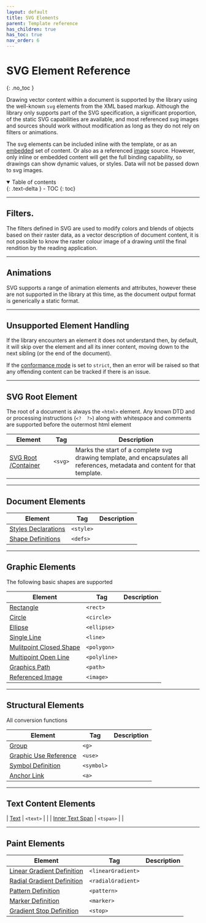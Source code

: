 ```yaml
---
layout: default
title: SVG Elements
parent: Template reference
has_children: true
has_toc: true
nav_order: 6
---
```


# SVG Element Reference
{: .no_toc }

Drawing vector content within a document is supported by the library using the well-known <code>svg</code> elements from the XML based markup. Although the library only supports part of the SVG specification, a significant proportion, of the static SVG capabilities are available, and most referenced svg images and sources should work without modification as long as they do not rely on filters or animations.

The svg elements can be included inline with the template, or as an <a href='/reference/htmltags/tags/embed.html'>embedded</a> set of content. Or also as a referenced <a href='/reference/htmltags/tags/img.html'>image</a> source. However, only inline or embedded content will get the full binding capability, so drawings can show dynamic values, or styles. Data will not be passed down to svg images.

<details open markdown="block">
  <summary>
    Table of contents
  </summary>
  {: .text-delta }
- TOC
{: toc}
</details>

---

## Filters.

The filters defined in SVG are used to modify colors and blends of objects based on their raster data, as a vector description of document content, it is not possible to know the raster colour image of a drawing until the final rendition by the reading application.

---

## Animations

SVG supports a range of animation elements and attributes, however these are not supported in the library at this time, as the document output format is generically a static format.

---

## Unsupported Element Handling

If the library encounters an element it does not understand then, by default, it will skip over the element and all its inner content, moving down to the next sibling (or the end of the document).

If the <a href='/learning/templates/conformancemode.html'>conformance mode</a> is set to <code>strict</code>, then an error will be raised so that any offending content can be tracked if there is an issue.

---

## SVG Root Element

The root of a document is always the <code>&lt;html&gt;</code> element. Any known DTD and or processing instructions (<code>&lt;?&nbsp;&nbsp;?&gt;</code>) along with whitespace and comments are supported before the outermost html element

| Element  | Tag  | Description |
|---|---|---|
| <a href='tags/svg.html' >SVG Root /Container</a>   | <code>&lt;svg&gt;</code> | Marks the start of a complete svg drawing template, and encapsulates all references, metadata and content for that template.   |


---

## Document Elements

| Element  | Tag  | Description |
|---|---|---|
| <a href='tags/style.html' >Styles Declarations</a>   | <code>&lt;style&gt;</code> |  |
| <a href='tags/defs.html' >Shape Definitions</a>   | <code>&lt;defs&gt;</code> |  |


---

## Graphic Elements

The following basic shapes are supported

| Element  | Tag  | Description |
|---|---|---|
| <a href='tags/rect.html' >Rectangle</a>   | <code>&lt;rect&gt;</code> |  |
| <a href='tags/circle.html' >Circle</a>   | <code>&lt;circle&gt;</code> |  |
| <a href='tags/ellipse.html' >Ellipse</a>   | <code>&lt;ellipse&gt;</code> |  |
| <a href='tags/line.html' >Single Line</a>   | <code>&lt;line&gt;</code> |  |
| <a href='tags/polygon.html' >Mulitpoint Closed Shape</a>   | <code>&lt;polygon&gt;</code> |  |
| <a href='tags/polyline.html' >Multipoint Open Line</a>   | <code>&lt;polyline&gt;</code> |  |
| <a href='tags/path.html' >Graphics Path</a>   | <code>&lt;path&gt;</code> |  |
| <a href='tags/image.html' >Referenced Image</a>   | <code>&lt;image&gt;</code> |  |

---

## Structural Elements

All conversion functions

| Element  | Tag  | Description |
|---|---|---|
| <a href='tags/g.html' >Group</a>   | <code>&lt;g&gt;</code> |  |
| <a href='tags/use.html' >Graphic Use Reference</a>   | <code>&lt;use&gt;</code> |  |
| <a href='tags/symbol.html' >Symbol Definition</a>   | <code>&lt;symbol&gt;</code> |  |
| <a href='tags/a.html' >Anchor Link</a>   | <code>&lt;a&gt;</code> |  |


---

## Text Content Elements

| <a href='tags/text.html' >Text</a>   | <code>&lt;text&gt;</code> |  |
| <a href='tags/tspan.html' >Inner Text Span</a>   | <code>&lt;tspan&gt;</code> |  |

---

## Paint Elements

| Element  | Tag  | Description |
|---|---|---|
| <a href='tags/linearGradient.html' >Linear Gradient Definition</a>   | <code>&lt;linearGradient&gt;</code> |  |
| <a href='tags/radialGradient.html' >Radial Gradient Definition</a>   | <code>&lt;radialGradient&gt;</code> |  |
| <a href='tags/pattern.html' >Pattern Definition</a>   | <code>&lt;pattern&gt;</code> |  |
| <a href='tags/marker.html' >Marker Definition</a>   | <code>&lt;marker&gt;</code> |  |
| <a href='tags/stop.html' >Gradient Stop Definition</a>   | <code>&lt;stop&gt;</code> |  |





